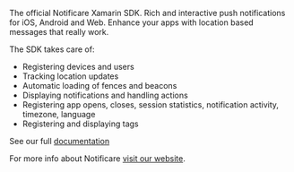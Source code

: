 The official Notificare Xamarin SDK. Rich and interactive push notifications for iOS, Android and Web. Enhance your apps with location based messages that really work.

The SDK takes care of:

* Registering devices and users
* Tracking location updates
* Automatic loading of fences and beacons
* Displaying notifications and handling actions
* Registering app opens, closes, session statistics, notification activity, timezone, language
* Registering and displaying tags

See our full [documentation](http://developers.notifica.re/)

For more info about Notificare [visit our website](http://notifica.re/).
